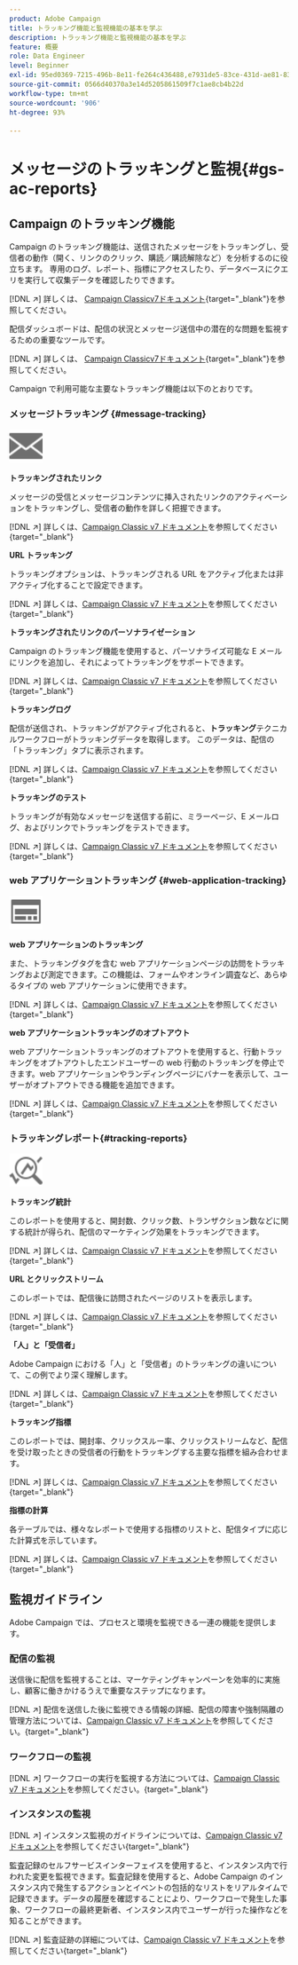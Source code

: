 ```yaml
---
product: Adobe Campaign
title: トラッキング機能と監視機能の基本を学ぶ
description: トラッキング機能と監視機能の基本を学ぶ
feature: 概要
role: Data Engineer
level: Beginner
exl-id: 95ed0369-7215-496b-8e11-fe264c436488,e7931de5-83ce-431d-ae81-83793d257550
source-git-commit: 0566d40370a3e14d5205861509f7c1ae8cb4b22d
workflow-type: tm+mt
source-wordcount: '906'
ht-degree: 93%

---
```


# メッセージのトラッキングと監視{#gs-ac-reports}

## Campaign のトラッキング機能

Campaign のトラッキング機能は、送信されたメッセージをトラッキングし、受信者の動作（開く、リンクのクリック、購読／購読解除など）を分析するのに役立ちます。 専用のログ、レポート、指標にアクセスしたり、データベースにクエリを実行して収集データを確認したりできます。

[!DNL :arrow_upper_right:]  詳しくは、 [Campaign Classicv7ドキュメント](https://experienceleague.adobe.com/docs/campaign-classic/using/getting-started/profile-management/editing-a-profile.html?lang=ja#tracking-tab){target=&quot;_blank&quot;}を参照してください。

配信ダッシュボードは、配信の状況とメッセージ送信中の潜在的な問題を監視するための重要なツールです。

[!DNL :arrow_upper_right:] 詳しくは、 [Campaign Classicv7ドキュメント](https://experienceleague.adobe.com/docs/campaign-classic/using/sending-messages/monitoring-deliveries/delivery-dashboard.html?lang=ja#sending-messages){target=&quot;_blank&quot;}を参照してください。

Campaign で利用可能な主要なトラッキング機能は以下のとおりです。

### メッセージトラッキング {#message-tracking}

<img src="assets/do-not-localize/icon-message-tracking.svg" width="60px">

**トラッキングされたリンク**

メッセージの受信とメッセージコンテンツに挿入されたリンクのアクティベーションをトラッキングし、受信者の動作を詳しく把握できます。

[!DNL :arrow_upper_right:] 詳しくは、[Campaign Classic v7 ドキュメント](https://experienceleague.adobe.com/docs/campaign-classic/using/sending-messages/tracking-messages/how-to-configure-tracked-links.html?lang=ja#sending-messages)を参照してください{target=&quot;_blank&quot;}

**URL トラッキング**

トラッキングオプションは、トラッキングされる URL をアクティブ化または非アクティブ化することで設定できます。

[!DNL :arrow_upper_right:] 詳しくは、[Campaign Classic v7 ドキュメント](https://experienceleague.adobe.com/docs/campaign-classic/using/sending-messages/tracking-messages/personalizing-url-tracking.html?lang=ja#sending-messages)を参照してください{target=&quot;_blank&quot;}


**トラッキングされたリンクのパーソナライゼーション**

Campaign のトラッキング機能を使用すると、パーソナライズ可能な E メールにリンクを追加し、それによってトラッキングをサポートできます。

[!DNL :arrow_upper_right:] 詳しくは、[Campaign Classic v7 ドキュメント](https://experienceleague.adobe.com/docs/campaign-classic/using/sending-messages/tracking-messages/tracking-personalized-links/tracking-personalized-links.html?lang=ja#sending-messages)を参照してください{target=&quot;_blank&quot;}

**トラッキングログ**

配信が送信され、トラッキングがアクティブ化されると、**トラッキング**&#x200B;テクニカルワークフローがトラッキングデータを取得します。 このデータは、配信の「トラッキング」タブに表示されます。

[!DNL :arrow_upper_right:] 詳しくは、[Campaign Classic v7 ドキュメント](https://experienceleague.adobe.com/docs/campaign-classic/using/sending-messages/tracking-messages/accessing-the-tracking-logs.html?lang=ja#sending-messages)を参照してください{target=&quot;_blank&quot;}

**トラッキングのテスト**

トラッキングが有効なメッセージを送信する前に、ミラーページ、E メールログ、およびリンクでトラッキングをテストできます。

[!DNL :arrow_upper_right:] 詳しくは、[Campaign Classic v7 ドキュメント](https://experienceleague.adobe.com/docs/campaign-classic/using/sending-messages/tracking-messages/testing-tracking.html?lang=ja#sending-messages)を参照してください{target=&quot;_blank&quot;}

### web アプリケーショントラッキング {#web-application-tracking}

<img src="assets/do-not-localize/icon-web-app.svg" width="60px">

**web アプリケーションのトラッキング**

また、トラッキングタグを含む web アプリケーションページの訪問をトラッキングおよび測定できます。この機能は、フォームやオンライン調査など、あらゆるタイプの web アプリケーションに使用できます。

[!DNL :arrow_upper_right:] 詳しくは、[Campaign Classic v7 ドキュメント](https://experienceleague.adobe.com/docs/campaign-classic/using/designing-content/web-applications/tracking-a-web-application.html?lang=ja#designing-content)を参照してください{target=&quot;_blank&quot;}

**web アプリケーショントラッキングのオプトアウト**

web アプリケーショントラッキングのオプトアウトを使用すると、行動トラッキングをオプトアウトしたエンドユーザーの web 行動のトラッキングを停止できます。web アプリケーションやランディングページにバナーを表示して、ユーザーがオプトアウトできる機能を追加できます。

[!DNL :arrow_upper_right:] 詳しくは、[Campaign Classic v7 ドキュメント](https://experienceleague.adobe.com/docs/campaign-classic/using/designing-content/web-applications/web-application-tracking-opt-out.html?lang=ja#designing-content)を参照してください{target=&quot;_blank&quot;}

### トラッキングレポート{#tracking-reports}

<img src="assets/do-not-localize/icon_monitor.svg" width="60px">

**トラッキング統計**

このレポートを使用すると、開封数、クリック数、トランザクション数などに関する統計が得られ、配信のマーケティング効果をトラッキングできます。

[!DNL :arrow_upper_right:] 詳しくは、[Campaign Classic v7 ドキュメント](https://experienceleague.adobe.com/docs/campaign-classic/using/sending-messages/tracking-messages/about-message-tracking.html?lang=ja#tracking-reports)を参照してください{target=&quot;_blank&quot;}

**URL とクリックストリーム**

このレポートでは、配信後に訪問されたページのリストを表示します。

[!DNL :arrow_upper_right:] 詳しくは、[Campaign Classic v7 ドキュメント](https://experienceleague.adobe.com/docs/campaign-classic/using/reporting/reports-on-deliveries/delivery-reports.html?lang=ja#urls-and-click-streams)を参照してください{target=&quot;_blank&quot;}

**「人」と「受信者」**

Adobe Campaign における「人」と「受信者」のトラッキングの違いについて、この例でより深く理解します。

[!DNL :arrow_upper_right:] 詳しくは、[Campaign Classic v7 ドキュメント](https://experienceleague.adobe.com/docs/campaign-classic/using/reporting/reports-on-deliveries/person-people-recipients.html?lang=ja#reporting)を参照してください{target=&quot;_blank&quot;}

**トラッキング指標**

このレポートでは、開封率、クリックスルー率、クリックストリームなど、配信を受け取ったときの受信者の行動をトラッキングする主要な指標を組み合わせます。

[!DNL :arrow_upper_right:] 詳しくは、[Campaign Classic v7 ドキュメント](https://experienceleague.adobe.com/docs/campaign-classic/using/reporting/reports-on-deliveries/delivery-reports.html?lang=ja#reporting)を参照してください{target=&quot;_blank&quot;}

**指標の計算**

各テーブルでは、様々なレポートで使用する指標のリストと、配信タイプに応じた計算式を示しています。

[!DNL :arrow_upper_right:] 詳しくは、[Campaign Classic v7 ドキュメント](https://experienceleague.adobe.com/docs/campaign-classic/using/reporting/reports-on-deliveries/indicator-calculation.html?lang=ja#reporting)を参照してください{target=&quot;_blank&quot;}

## 監視ガイドライン

Adobe Campaign では、プロセスと環境を監視できる一連の機能を提供します。

### 配信の監視

送信後に配信を監視することは、マーケティングキャンペーンを効率的に実施し、顧客に働きかけるうえで重要なステップになります。

[!DNL :arrow_upper_right:] 配信を送信した後に監視できる情報の詳細、配信の障害や強制隔離の管理方法については、[Campaign Classic v7 ドキュメント](https://experienceleague.adobe.com/docs/campaign-classic/using/sending-messages/monitoring-deliveries/about-delivery-monitoring.html?lang=ja#sending-messages)を参照してください。{target=&quot;_blank&quot;}

### ワークフローの監視

[!DNL :arrow_upper_right:] ワークフローの実行を監視する方法については、[Campaign Classic v7 ドキュメント](https://experienceleague.adobe.com/docs/campaign-classic/using/automating-with-workflows/monitoring-workflows/monitoring-workflow-execution.html?lang=ja#automating-with-workflows)を参照してください。{target=&quot;_blank&quot;}

### インスタンスの監視

[!DNL :arrow_upper_right:] インスタンス監視のガイドラインについては、[Campaign Classic v7 ドキュメント](https://experienceleague.adobe.com/docs/campaign-classic/using/monitoring-campaign-classic/introduction/monitoring-guidelines.html?lang=ja#monitoring-campaign-classic)を参照してください{target=&quot;_blank&quot;}

監査記録のセルフサービスインターフェイスを使用すると、インスタンス内で行われた変更を監視できます。監査記録を使用すると、Adobe Campaign のインスタンス内で発生するアクションとイベントの包括的なリストをリアルタイムで記録できます。データの履歴を確認することにより、ワークフローで発生した事象、ワークフローの最終更新者、インスタンス内でユーザーが行った操作などを知ることができます。

[!DNL :arrow_upper_right:] 監査証跡の詳細については、[Campaign Classic v7 ドキュメント](https://experienceleague.adobe.com/docs/campaign-classic/using/monitoring-campaign-classic/production-procedures/audit-trail.html?lang=ja#accessing-audit-trail)を参照してください{target=&quot;_blank&quot;}
